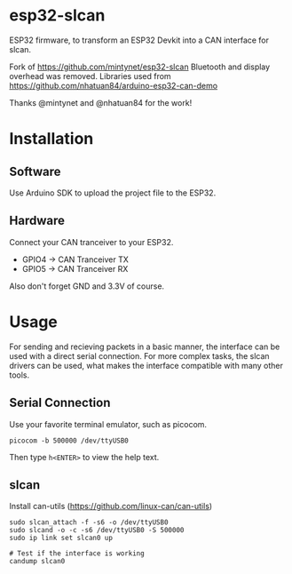 # esp32-slcan

ESP32 firmware, to transform an ESP32 Devkit into a CAN interface for slcan.

Fork of https://github.com/mintynet/esp32-slcan
Bluetooth and display overhead was removed.
Libraries used from https://github.com/nhatuan84/arduino-esp32-can-demo

Thanks @mintynet and @nhatuan84 for the work!

# Installation

## Software
Use Arduino SDK to upload the project file to the ESP32.

## Hardware
Connect your CAN tranceiver to your ESP32.

 - GPIO4 -> CAN Tranceiver TX
 - GPIO5 -> CAN Tranceiver RX

 Also don't forget GND and 3.3V of course.

# Usage

For sending and recieving packets in a basic manner, the interface can be used with a direct serial connection.
For more complex tasks, the slcan drivers can be used, what makes the interface compatible with many other tools.

## Serial Connection

Use your favorite terminal emulator, such as picocom.

    picocom -b 500000 /dev/ttyUSB0

Then type `h<ENTER>` to view the help text.

## slcan

Install can-utils (https://github.com/linux-can/can-utils)

    sudo slcan_attach -f -s6 -o /dev/ttyUSB0
    sudo slcand -o -c -s6 /dev/ttyUSB0 -S 500000
    sudo ip link set slcan0 up

    # Test if the interface is working
    candump slcan0


